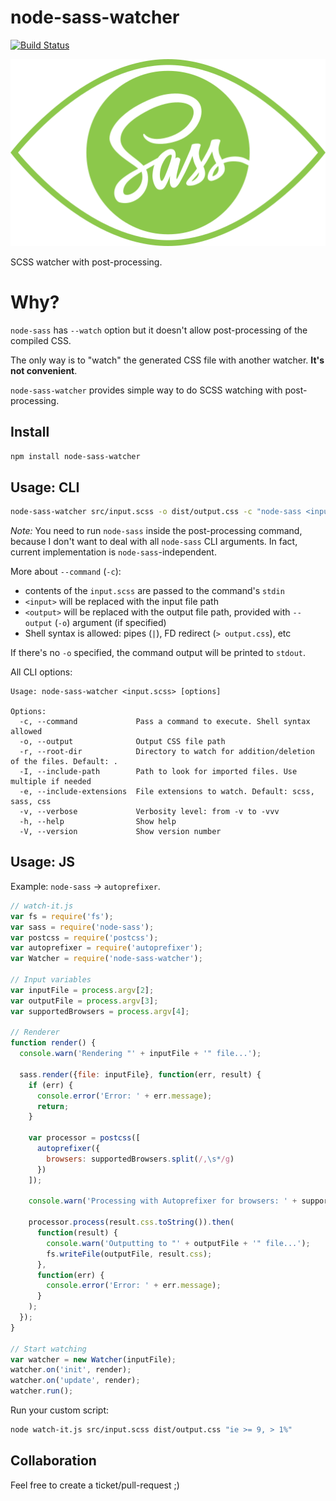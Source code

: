 # node-sass-watcher

[![Build Status](https://travis-ci.org/kottenator/node-sass-watcher.svg?branch=master)](https://travis-ci.org/kottenator/node-sass-watcher)

![Logo](media/node-sass-watcher-logo.png)

SCSS watcher with post-processing.

# Why?

`node-sass` has `--watch` option but it doesn't allow post-processing of the compiled CSS.

The only way is to "watch" the generated CSS file with another watcher. **It's not convenient**.

`node-sass-watcher` provides simple way to do SCSS watching with post-processing.

## Install

```sh
npm install node-sass-watcher
```

## Usage: CLI

```sh
node-sass-watcher src/input.scss -o dist/output.css -c "node-sass <input> | cssnano"
```

_Note:_ You need to run `node-sass` inside the post-processing command,
because I don't want to deal with all `node-sass` CLI arguments. 
In fact, current implementation is `node-sass`-independent. 

More about `--command` (`-c`):

* contents of the `input.scss` are passed to the command's `stdin`
* `<input>` will be replaced with the input file path
* `<output>` will be replaced with the output file path, provided with `--output` (`-o`) argument (if specified)
* Shell syntax is allowed: pipes (`|`), FD redirect (`> output.css`), etc

If there's no `-o` specified, the command output will be printed to `stdout`.

All CLI options:

```
Usage: node-sass-watcher <input.scss> [options]

Options:
  -c, --command             Pass a command to execute. Shell syntax allowed
  -o, --output              Output CSS file path
  -r, --root-dir            Directory to watch for addition/deletion of the files. Default: .
  -I, --include-path        Path to look for imported files. Use multiple if needed
  -e, --include-extensions  File extensions to watch. Default: scss, sass, css
  -v, --verbose             Verbosity level: from -v to -vvv
  -h, --help                Show help
  -V, --version             Show version number
```

## Usage: JS

Example: `node-sass` → `autoprefixer`.

```js
// watch-it.js
var fs = require('fs');
var sass = require('node-sass');
var postcss = require('postcss');
var autoprefixer = require('autoprefixer');
var Watcher = require('node-sass-watcher');

// Input variables
var inputFile = process.argv[2];
var outputFile = process.argv[3];
var supportedBrowsers = process.argv[4];

// Renderer
function render() {
  console.warn('Rendering "' + inputFile + '" file...');

  sass.render({file: inputFile}, function(err, result) {
    if (err) {
      console.error('Error: ' + err.message);
      return;
    }

    var processor = postcss([
      autoprefixer({
        browsers: supportedBrowsers.split(/,\s*/g)
      })
    ]);

    console.warn('Processing with Autoprefixer for browsers: ' + supportedBrowsers);

    processor.process(result.css.toString()).then(
      function(result) {
        console.warn('Outputting to "' + outputFile + '" file...');
        fs.writeFile(outputFile, result.css);
      },
      function(err) {
        console.error('Error: ' + err.message);
      }
    );
  });
}

// Start watching
var watcher = new Watcher(inputFile);
watcher.on('init', render);
watcher.on('update', render);
watcher.run();
```

Run your custom script:

```sh
node watch-it.js src/input.scss dist/output.css "ie >= 9, > 1%" 
```

## Collaboration

Feel free to create a ticket/pull-request ;)
